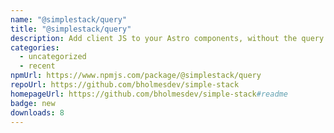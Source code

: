 ```yaml
---
name: "@simplestack/query"
title: "@simplestack/query"
description: Add client JS to your Astro components, without the query selectors
categories:
  - uncategorized
  - recent
npmUrl: https://www.npmjs.com/package/@simplestack/query
repoUrl: https://github.com/bholmesdev/simple-stack
homepageUrl: https://github.com/bholmesdev/simple-stack#readme
badge: new
downloads: 8
---
```

